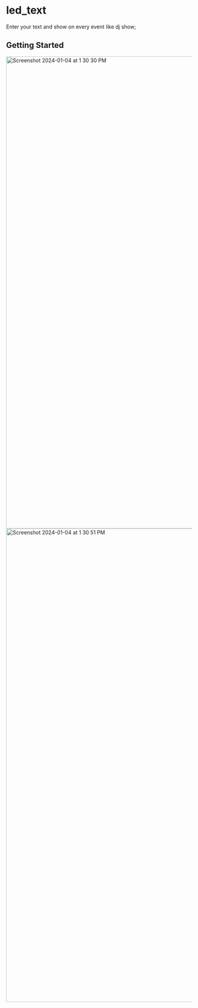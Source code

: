 # led_text

Enter your text and show on every event like dj show;

## Getting Started


<img width="1276" alt="Screenshot 2024-01-04 at 1 30 30 PM" src="https://github.com/storm265/led-text/assets/56002552/1a3a2395-0561-4800-89c4-b0e5b8691ad9">
<img width="1280" alt="Screenshot 2024-01-04 at 1 30 51 PM" src="https://github.com/storm265/led-text/assets/56002552/1ae169d6-7322-4d60-ae8a-5214ef854817">
